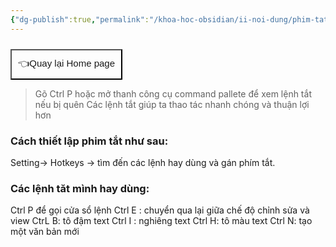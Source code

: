 ```yaml
---
{"dg-publish":true,"permalink":"/khoa-hoc-obsidian/ii-noi-dung/phim-tat-hotkeys/"}
---
```


<div style="display: flex; justify-content: left; cursor: pointer;">
<a href="https://khoahocobsidian.com/" target="_blank">
<button style=" font-size: 15px; padding: 10px; height: fit-content; margin-top: 10px; background: var(--text-accent); font-weight: 10px; color: var(--text-on-accent); "> 👈Quay lại Home page </button> </a> </div>


>Gõ Ctrl P hoặc mở thanh công cụ command pallete để xem lệnh tắt nếu bị quên
>Các lệnh tắt giúp ta thao tác nhanh chóng và thuận lợi hơn

### Cách thiết lập phim tắt như sau:

Setting-> Hotkeys -> tìm đến các lệnh hay dùng và gán phím tắt.

### Các lệnh tăt mình hay dùng:

Ctrl P để gọi cửa sổ lệnh 
Ctrl E : chuyển qua lại giữa chế độ chỉnh sửa và view
CtrL B: tô đậm text
Ctrl I : nghiêng text
Ctrl H: tô màu text
Ctrl N: tạo một văn bản mới


